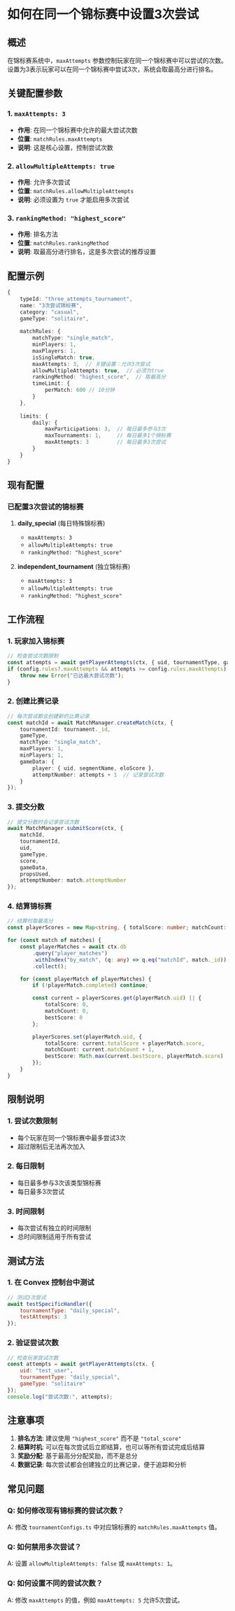 # 如何在同一个锦标赛中设置3次尝试

## 概述

在锦标赛系统中，`maxAttempts` 参数控制玩家在同一个锦标赛中可以尝试的次数。设置为3表示玩家可以在同一个锦标赛中尝试3次，系统会取最高分进行排名。

## 关键配置参数

### 1. `maxAttempts: 3`
- **作用**: 在同一个锦标赛中允许的最大尝试次数
- **位置**: `matchRules.maxAttempts`
- **说明**: 这是核心设置，控制尝试次数

### 2. `allowMultipleAttempts: true`
- **作用**: 允许多次尝试
- **位置**: `matchRules.allowMultipleAttempts`
- **说明**: 必须设置为 `true` 才能启用多次尝试

### 3. `rankingMethod: "highest_score"`
- **作用**: 排名方法
- **位置**: `matchRules.rankingMethod`
- **说明**: 取最高分进行排名，这是多次尝试的推荐设置

## 配置示例

```typescript
{
    typeId: "three_attempts_tournament",
    name: "3次尝试锦标赛",
    category: "casual",
    gameType: "solitaire",
    
    matchRules: {
        matchType: "single_match",
        minPlayers: 1,
        maxPlayers: 1,
        isSingleMatch: true,
        maxAttempts: 3,  // 关键设置：允许3次尝试
        allowMultipleAttempts: true,  // 必须为true
        rankingMethod: "highest_score",  // 取最高分
        timeLimit: {
            perMatch: 600 // 10分钟
        }
    },
    
    limits: {
        daily: {
            maxParticipations: 3,  // 每日最多参与3次
            maxTournaments: 1,     // 每日最多1个锦标赛
            maxAttempts: 3         // 每日最多3次尝试
        }
    }
}
```

## 现有配置

### 已配置3次尝试的锦标赛

1. **daily_special** (每日特殊锦标赛)
   - `maxAttempts: 3`
   - `allowMultipleAttempts: true`
   - `rankingMethod: "highest_score"`

2. **independent_tournament** (独立锦标赛)
   - `maxAttempts: 3`
   - `allowMultipleAttempts: true`
   - `rankingMethod: "highest_score"`

## 工作流程

### 1. 玩家加入锦标赛
```typescript
// 检查尝试次数限制
const attempts = await getPlayerAttempts(ctx, { uid, tournamentType, gameType });
if (config.rules?.maxAttempts && attempts >= config.rules.maxAttempts) {
    throw new Error("已达最大尝试次数");
}
```

### 2. 创建比赛记录
```typescript
// 每次尝试都会创建新的比赛记录
const matchId = await MatchManager.createMatch(ctx, {
    tournamentId: tournament._id,
    gameType,
    matchType: "single_match",
    maxPlayers: 1,
    minPlayers: 1,
    gameData: {
        player: { uid, segmentName, eloScore },
        attemptNumber: attempts + 1  // 记录尝试次数
    }
});
```

### 3. 提交分数
```typescript
// 提交分数时会记录尝试次数
await MatchManager.submitScore(ctx, {
    matchId,
    tournamentId,
    uid,
    gameType,
    score,
    gameData,
    propsUsed,
    attemptNumber: match.attemptNumber
});
```

### 4. 结算锦标赛
```typescript
// 结算时取最高分
const playerScores = new Map<string, { totalScore: number; matchCount: number; bestScore: number }>();

for (const match of matches) {
    const playerMatches = await ctx.db
        .query("player_matches")
        .withIndex("by_match", (q: any) => q.eq("matchId", match._id))
        .collect();

    for (const playerMatch of playerMatches) {
        if (!playerMatch.completed) continue;

        const current = playerScores.get(playerMatch.uid) || {
            totalScore: 0,
            matchCount: 0,
            bestScore: 0
        };

        playerScores.set(playerMatch.uid, {
            totalScore: current.totalScore + playerMatch.score,
            matchCount: current.matchCount + 1,
            bestScore: Math.max(current.bestScore, playerMatch.score)  // 取最高分
        });
    }
}
```

## 限制说明

### 1. 尝试次数限制
- 每个玩家在同一个锦标赛中最多尝试3次
- 超过限制后无法再次加入

### 2. 每日限制
- 每日最多参与3次该类型锦标赛
- 每日最多3次尝试

### 3. 时间限制
- 每次尝试有独立的时间限制
- 总时间限制适用于所有尝试

## 测试方法

### 1. 在 Convex 控制台中测试
```javascript
// 测试3次尝试
await testSpecificHandler({ 
    tournamentType: "daily_special",
    testAttempts: 3 
});
```

### 2. 验证尝试次数
```javascript
// 检查玩家尝试次数
const attempts = await getPlayerAttempts(ctx, { 
    uid: "test_user", 
    tournamentType: "daily_special", 
    gameType: "solitaire" 
});
console.log("尝试次数:", attempts);
```

## 注意事项

1. **排名方法**: 建议使用 `"highest_score"` 而不是 `"total_score"`
2. **结算时机**: 可以在每次尝试后立即结算，也可以等所有尝试完成后结算
3. **奖励分配**: 基于最高分分配奖励，而不是总分
4. **数据记录**: 每次尝试都会创建独立的比赛记录，便于追踪和分析

## 常见问题

### Q: 如何修改现有锦标赛的尝试次数？
A: 修改 `tournamentConfigs.ts` 中对应锦标赛的 `matchRules.maxAttempts` 值。

### Q: 如何禁用多次尝试？
A: 设置 `allowMultipleAttempts: false` 或 `maxAttempts: 1`。

### Q: 如何设置不同的尝试次数？
A: 修改 `maxAttempts` 的值，例如 `maxAttempts: 5` 允许5次尝试。 